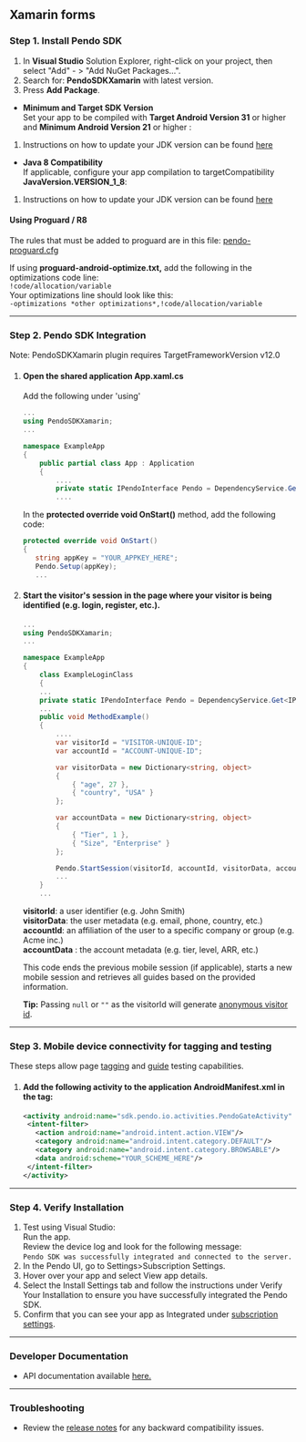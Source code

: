 ## Xamarin forms

### Step 1. Install Pendo SDK

1. In **Visual Studio** Solution Explorer, right-click on your project, then select "Add" - > "Add NuGet Packages…".
2. Search for: **PendoSDKXamarin** with latest version.<br/>
3. Press **Add Package**.

- **Minimum and Target SDK Version**  
Set your app to be compiled with **Target Android Version 31** or higher and **Minimum Android Version 21** or higher :
1. Instructions on how to update your JDK version can be found <a href="https://learn.microsoft.com/en-us/xamarin/android/app-fundamentals/android-api-levels?tabs=macos">here</a>

- **Java 8 Compatibility**  
If applicable, configure your app compilation to targetCompatibility **JavaVersion.VERSION_1_8**:
1. Instructions on how to update your JDK version can be found <a href="https://learn.microsoft.com/en-us/xamarin/android/troubleshooting/questions/update-jdk?tabs=macos">here</a>


#### **Using Proguard / R8**

The rules that must be added to proguard are in this file: <a href="https://cdn.pendo.io/sdk/install-instructions/pendo-proguard.cfg">pendo-proguard.cfg</a>

If using **proguard-android-optimize.txt,** add the following in the optimizations code line:  
`!code/allocation/variable`  
Your optimizations line should look like this:  
`-optimizations *other optimizations*,!code/allocation/variable`

-------------

### Step 2. Pendo SDK Integration

Note: PendoSDKXamarin plugin requires TargetFrameworkVersion v12.0

1. #### Open the shared application **App.xaml.cs**

   Add the following under 'using'

    ```c#
    ...
    using PendoSDKXamarin;
    ...

    namespace ExampleApp
    {
        public partial class App : Application
        {
            ....
            private static IPendoInterface Pendo = DependencyService.Get<IPendoInterface>();
            ....    
    ```  

    In the **protected override void OnStart()** method, add the following code:

    ```c#
    protected override void OnStart()
    {
       string appKey = "YOUR_APPKEY_HERE";
       Pendo.Setup(appKey);
       ...
    ```

2. #### Start the visitor's session in the page where your visitor is being identified (e.g. login, register, etc.).

    ```c#
    ...
    using PendoSDKXamarin;
    ...

    namespace ExampleApp
    {
        class ExampleLoginClass
        {
        ...
        private static IPendoInterface Pendo = DependencyService.Get<IPendoInterface>();
        ...
        public void MethodExample()
        {
            ....
            var visitorId = "VISITOR-UNIQUE-ID";
            var accountId = "ACCOUNT-UNIQUE-ID";

            var visitorData = new Dictionary<string, object>
            {
                { "age", 27 },
                { "country", "USA" }
            };

            var accountData = new Dictionary<string, object>
            {
                { "Tier", 1 },
                { "Size", "Enterprise" }
            };

            Pendo.StartSession(visitorId, accountId, visitorData, accountData);
            ...
        }
        ...
    ```

   **visitorId**: a user identifier (e.g. John Smith)  
   **visitorData**: the user metadata (e.g. email, phone, country, etc.)  
   **accountId**: an affiliation of the user to a specific company or group (e.g. Acme inc.)  
   **accountData** : the account metadata (e.g. tier, level, ARR, etc.)

   This code ends the previous mobile session (if applicable), starts a new mobile session and retrieves all guides based on the provided information.

   **Tip:** Passing `null` or `""` as the visitorId will generate <a href="https://help.pendo.io/resources/support-library/analytics/anonymous-visitors.html" target="_blank">anonymous visitor id</a>.

-------------

### Step 3. Mobile device connectivity for tagging and testing

These steps allow page <a href="https://support.pendo.io/hc/en-us/articles/360033609651-Tagging-Mobile-Pages#HowtoTagaPage" target="_blank">tagging</a>
and <a href="https://support.pendo.io/hc/en-us/articles/360033487792-Creating-a-Mobile-Guide#test-guide-on-device-0-6" target="_blank">guide</a> testing capabilities.

1. #### Add the following **activity** to the application **AndroidManifest.xml** in the **<Application>** tag:

    ```xml
    <activity android:name="sdk.pendo.io.activities.PendoGateActivity" android:launchMode="singleInstance" android:exported="true">
     <intent-filter>
       <action android:name="android.intent.action.VIEW"/>
       <category android:name="android.intent.category.DEFAULT"/>
       <category android:name="android.intent.category.BROWSABLE"/>
       <data android:scheme="YOUR_SCHEME_HERE"/>
     </intent-filter>
    </activity>
    ```
-------------

### Step 4. Verify Installation

1. Test using Visual Studio:  
Run the app.  
Review the device log and look for the following message:  
`Pendo SDK was successfully integrated and connected to the server.`
2. In the Pendo UI, go to Settings>Subscription Settings.
3. Hover over your app and select View app details.
4. Select the Install Settings tab and follow the instructions under Verify Your Installation to ensure you have successfully integrated the Pendo SDK.
5. Confirm that you can see your app as Integrated under <a href="https://app.pendo.io/admin" target="_blank">subscription settings</a>.

-------------

### Developer Documentation

* API documentation available <a href="https://support.pendo.io/hc/en-us/articles/360057203531-Android-Developer-API-Documentation" target="_blank">here.</a>

-------------

### Troubleshooting

* Review the <a href="https://developers.pendo.io/category/mobile-sdk/" target="_blank">release notes</a> for any backward compatibility issues.

